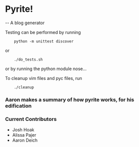 
# Pyrite!

-- A blog generator 


Testing can be performed by running 

        python -m unittest discover
        
or

        ./do_tests.sh

or by running the python module nose...

To cleanup vim files and pyc files, run
    
        ./cleanup

### Aaron makes a summary of how pyrite works, for his edification




### Current Contributors 

  * Josh Hoak
  * Alissa Pajer 
  * Aaron Deich
